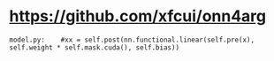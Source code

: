 # https://github.com/xfcui/onn4arg

```console
model.py:    #xx = self.post(nn.functional.linear(self.pre(x), self.weight * self.mask.cuda(), self.bias))

```
